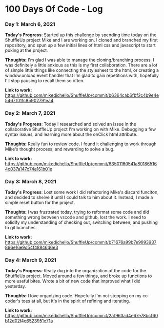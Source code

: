 # 100 Days Of Code - Log

### Day 1: March 6, 2021

**Today's Progress**: Started up this challenge by spending time today on the ShuffleUp project Mike and I are working on. I cloned and branched my first repository, and spun up a few initial lines of html css and javascript to start poking at the project.

**Thoughts:** I'm glad I was able to manage the cloning/branching process, I was definitely a little anxious as this is my first collaboration. There are a lot of simple little things like connecting the stylesheet to the html, or creating a window.onload event handler that I'm glad to gain repetitions with, hopefully I'll stop pausing to recall them so often.

**Link to work:** https://github.com/mikedichello/ShuffleUp/commit/b6364cab6fbf2c4b9e4e54671011c85902791ea4



### Day 2: March 7, 2021

**Today's Progress**: Today I researched and solved an issue in the collaborative ShuffleUp project I'm working on with Mike. Debugging a few syntax issues, and learning more about the onClick html attribute.

**Thoughts:** Really fun to review code. I found it challenging to work through Mike's thought process, and rewarding to solve a bug.

**Link to work:** https://github.com/mikedichello/ShuffleUp/commit/63501160541a801865164c037a147c74e161b01e


### Day 3: March 8, 2021

**Today's Progress**: Lost some work I did refactoring Mike's discard funciton, and decided to shelve it until I could talk to him about it. Instead, I made a simple reset button for the project. 

**Thoughts:** I was frustrated today, trying to reformat some code and did something wrong between vscode and github, lost the work.  I need to solidify my understanding of checking out, switching between, and pushing to git branches.

**Link to work:** https://github.com/mikedichello/ShuffleUp/commit/b71676a99b7e9993937896e16e9d54f48846d6e3

### Day 4: March 9, 2021

**Today's Progress**: Really dug into the organization of the code for the ShuffleUp project. Moved around a few things, and broke up functions to more useful bites. Wrote a bit of new code that improved what I did yesterday.

**Thoughts:** I love organizing code. Hopefully I'm not stepping on my co-coder's toes at all, but it's in the spirit of refining and iterating.

**Link to work:** https://github.com/mikedichello/ShuffleUp/commit/2a1963ad4e67e78bcf60b12d02f4e6523951e71a
